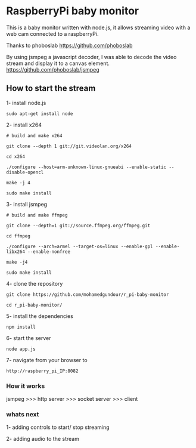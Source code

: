 # RaspberryPi baby monitor

This is a baby monitor written with node.js, it allows streaming video with a web cam connected to a raspberryPi.

Thanks to phoboslab
https://github.com/phoboslab

By using jsmpeg a javascript decoder, I was able to decode the video stream and display it to a canvas element.
https://github.com/phoboslab/jsmpeg


## How to start the stream ##

1- install node.js
	
	sudo apt-get install node
	

2- install x264
	
	
	# build and make x264
	
	git clone --depth 1 git://git.videolan.org/x264
	
	cd x264
	
	./configure --host=arm-unknown-linux-gnueabi --enable-static --disable-opencl
	
	make -j 4
	
	sudo make install
	

3- install jsmpeg
	
	
	# build and make ffmpeg
	
	git clone --depth=1 git://source.ffmpeg.org/ffmpeg.git
	
	cd ffmpeg
	
	./configure --arch=armel --target-os=linux --enable-gpl --enable-libx264 --enable-nonfree
	
	make -j4
	
	sudo make install
	

4- clone the repository
	
	git clone https://github.com/mohamedgundour/r_pi-baby-monitor
	
	cd r_pi-baby-monitor/
	

5- install the dependencies
	
	npm install
	
	
6- start the server
	
	node app.js
	
	
7- navigate from your browser to
	
	http://raspberry_pi_IP:8082
	

### How it works ###
jsmpeg >>> http server >>> socket server >>> client


### whats next ###
1- adding controls to start/ stop streaming

2- adding audio to the stream

